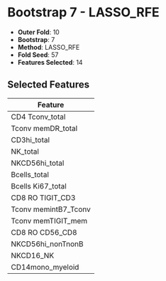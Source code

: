 # Bootstrap 7 - LASSO_RFE

- **Outer Fold**: 10
- **Bootstrap**: 7
- **Method**: LASSO_RFE
- **Fold Seed**: 57
- **Features Selected**: 14

## Selected Features

| Feature |
|---------|
| CD4 Tconv_total |
| Tconv memDR_total |
| CD3hi_total |
| NK_total |
| NKCD56hi_total |
| Bcells_total |
| Bcells Ki67_total |
| CD8 RO TIGIT_CD3 |
| Tconv memintB7_Tconv |
| Tconv memTIGIT_mem |
| CD8 RO CD56_CD8 |
| NKCD56hi_nonTnonB |
| NKCD16_NK |
| CD14mono_myeloid |
